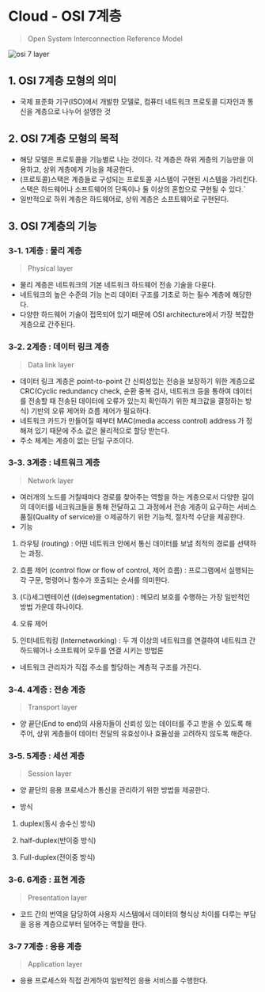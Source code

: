 # Cloud - OSI 7계층

> Open System Interconnection Reference Model

![osi 7 layer](https://user-images.githubusercontent.com/55272324/72353773-f0b70580-3727-11ea-969d-452cb17c14c6.jpg)

## 1. OSI 7계층 모형의 의미

* 국제 표준화 기구(ISO)에서 개발한 모델로, 컴퓨터 네트워크 프로토콜 디자인과 통신을 계층으로 나누어 설명한 것



## 2. OSI 7계층 모형의 목적

* 해당 모델은 프로토콜을 기능별로 나눈 것이다. 각 계층은 하위 게층의 기능만을 이용하고, 상위 게층에게 기능을 제공한다. 
* (프로토콜)스택은 계층들로 구성되는 프로토콜 시스템이 구현된 시스템을 가리킨다. 스택은 하드웨어나 소프트웨어의 단독이나 둘 이상의 혼합으로 구현될 수 있다.`
* 일반적으로 하위 계층은 하드웨어로, 상위 계층은 소프트웨어로 구현된다.


## 3. OSI 7계층의 기능

### 3-1. 1계층 : 물리 계층

> Physical layer

* 물리 계층은 네트워크의 기본 네트워크 하드웨어 전송 기술을 다룬다.
* 네트워크의 높은 수준의 기능 논리 데이터 구조를 기초로 하는 필수 계층에 해당한다.
* 다양한 하드웨어 기술이 접목되어 있기 때문에 OSI architecture에서 가장 복잡한 게층으로 간주된다.

### 3-2. 2계층 : 데이터 링크 계층

> Data link layer

* 데이터 링크 계층은 point-to-point 간 신뢰성있는 전송을 보장하기 위한 계층으로 CRC(Cyclic redundancy check, 순환 중복 검사, 네트워크 등을 통하여 데이터를 전송할 때 전송된 데이터에 오류가 있는지 확인하기 위한 체크값을 결정하는 방식) 기반의 오류 제어와 흐름 제어가 필요하다.
* 네트워크 카드가 만들어질 때부터 MAC(media access control) address 가 정해져 있기 때문에 주소 값은 물리적으로 할당 받는다.
* 주소 체계는 계층이 없는 단일 구조이다.

### 3-3. 3계층 : 네트워크 계층

> Network layer

* 여러개의 노드를 거칠때마다 경로를 찾아주는 역할을 하는 게층으로서 다양한 길이의 데이터를 네크워크들을 통해 전달하고 그 과정에서 전송 게층이 요구하는 서비스 품질(Quality of service)을 ㅇ제공하기 위한 기능적, 절차적 수단을 제공한다. 
* 기능

1) 라우팅 (routing) : 어떤 네트워크 안에서 통신 데이터를 보낼 최적의 경로를 선택하는 과정.

2) 흐름 제어 (control flow or flow of control, 제어 흐름) : 프로그램에서 실행되는 각 구문, 명령어나 함수가 호출되는 순서를 의미한다.

3) (디)세그멘테이션 ((de)segmentation) : 메모리 보호를 수행하는 가장 일반적인 방법 가운데 하나이다. 

4) 오류 제어 

5) 인터네트워킹 (Internetworking) : 두 개 이상의 네트워크를 연결하여 네트워크 간 하드웨어나 소프트웨어 모두를 연결 시키는 방법론

* 네트워크 관리자가 직접 주소를 할당하는 계층적 구조를 가진다.

### 3-4. 4계층 : 전송 계층

> Transport layer

* 양 끝단(End to end)의 사용자들이 신뢰성 있는 데이터를 주고 받을 수 있도록 해주어, 상위 게층들이 데이터 전달의 유효성이나 효율성을 고려하지 않도록 해준다.

### 3-5. 5계층 : 세션 계층

> Session layer

* 양 끝단의 응용 프로세스가 통신을 관리하기 위한 방법을 제공한다.

* 방식

1) duplex(동시 송수신 방식)

2) half-duplex(반이중 방식)

3) Full-duplex(전이중 방식)

### 3-6. 6계층 : 표현 계층

> Presentation layer

* 코드 간의 번역을 담당하여 사용자 시스템에서 데이터의 형식상 차이를 다루는 부담을 응용 계층으로부터 덜어주는 역할을 한다.

### 3-7 7계층 : 응용 계층

> Application layer

* 응용 프로세스와 직접 관게하여 일반적인 응용 서비스를 수행한다.